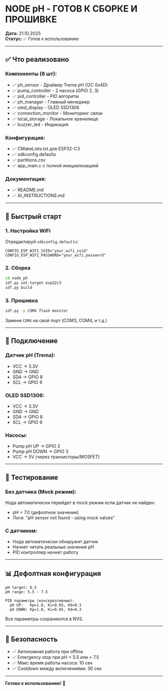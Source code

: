 # NODE pH - ГОТОВ К СБОРКЕ И ПРОШИВКЕ

**Дата:** 21.10.2025  
**Статус:** ✅ Готов к использованию

---

## ✅ Что реализовано

### Компоненты (8 шт):
- ✅ ph_sensor - Драйвер Trema pH (I2C 0x4D)
- ✅ pump_controller - 2 насоса (GPIO 2, 3)
- ✅ pid_controller - PID алгоритм
- ✅ ph_manager - Главный менеджер
- ✅ oled_display - OLED SSD1306
- ✅ connection_monitor - Мониторинг связи
- ✅ local_storage - Локальное хранилище
- ✅ buzzer_led - Индикация

### Конфигурация:
- ✅ CMakeLists.txt для ESP32-C3
- ✅ sdkconfig.defaults
- ✅ partitions.csv
- ✅ app_main.c с полной инициализацией

### Документация:
- ✅ README.md
- ✅ AI_INSTRUCTIONS.md

---

## 🚀 Быстрый старт

### 1. Настройка WiFi

Отредактируй `sdkconfig.defaults`:
```
CONFIG_ESP_WIFI_SSID="your_wifi_ssid"
CONFIG_ESP_WIFI_PASSWORD="your_wifi_password"
```

### 2. Сборка

```bash
cd node_ph
idf.py set-target esp32c3
idf.py build
```

### 3. Прошивка

```bash
idf.py -p COMX flash monitor
```

Замени `COMX` на свой порт (COM3, COM4, и т.д.)

---

## 🔌 Подключение

### Датчик pH (Trema):
- VCC → 3.3V
- GND → GND
- SDA → GPIO 8
- SCL → GPIO 9

### OLED SSD1306:
- VCC → 3.3V
- GND → GND
- SDA → GPIO 8
- SCL → GPIO 9

### Насосы:
- Pump pH UP → GPIO 2
- Pump pH DOWN → GPIO 3
- VCC → 5V (через транзисторы/MOSFET)

---

## 🧪 Тестирование

### Без датчика (Mock режим):
Нода автоматически перейдет в mock режим если датчик не найден:
- pH = 7.0 (дефолтное значение)
- Логи: "pH sensor not found - using mock values"

### С датчиком:
- Нода автоматически обнаружит датчик
- Начнет читать реальные значения pH
- PID контроллер начнет работу

---

## 📊 Дефолтная конфигурация

```
pH target: 6.5
pH range: 5.5 - 7.5

PID параметры (консервативные):
  pH UP:   Kp=1.0, Ki=0.05, Kd=0.3
  pH DOWN: Kp=1.0, Ki=0.05, Kd=0.3
```

Все параметры сохраняются в NVS.

---

## 🔐 Безопасность

- ✅ Автономная работа при offline
- ✅ Emergency stop при pH < 5.5 или > 7.5
- ✅ Макс время работы насоса: 10 сек
- ✅ Cooldown между включениями: 30 сек

---

**Готово к использованию!** 🎉

